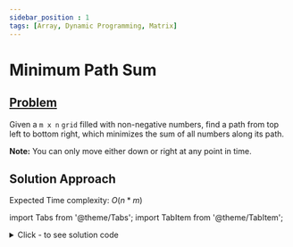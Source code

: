 ```yaml
---
sidebar_position : 1
tags: [Array, Dynamic Programming, Matrix]
---
```


# Minimum Path Sum

## [Problem](https://leetcode.com/problems/minimum-path-sum/)

<p>Given a <code>m x n</code> <code>grid</code> filled with non-negative numbers, find a path from top left to bottom right, which minimizes the sum of all numbers along its path.</p>

<p><strong>Note:</strong> You can only move either down or right at any point in time.</p>

## Solution Approach

Expected Time complexity: $O(n*m)$

import Tabs from '@theme/Tabs';
import TabItem from '@theme/TabItem';

<details><summary>Click - to see solution code</summary>

<Tabs>
<TabItem value="cpp" label="C++">

```cpp
class Solution {
   public:
    int minPathSum(vector<vector<int>>& grid) {
        int ans = 0;
        int n = grid.size(), m = grid[0].size();
        int cost[n][m];

        for (int i = 0; i < n; i++) {
            for (int j = 0; j < m; j++) cost[i][j] = INT_MAX;
        }

        cost[0][0] = grid[0][0];
        for (int i = 0; i < n; i++) {
            for (int j = 0; j < m; j++) {
                if (i == 0 && j == 0) continue;
                if (i > 0)
                    cost[i][j] = min(cost[i][j], cost[i - 1][j] + grid[i][j]);
                if (j > 0)
                    cost[i][j] = min(cost[i][j], cost[i][j - 1] + grid[i][j]);
            }
        }
        return cost[n - 1][m - 1];
    }
};
```
</TabItem>
</Tabs>

</details>
